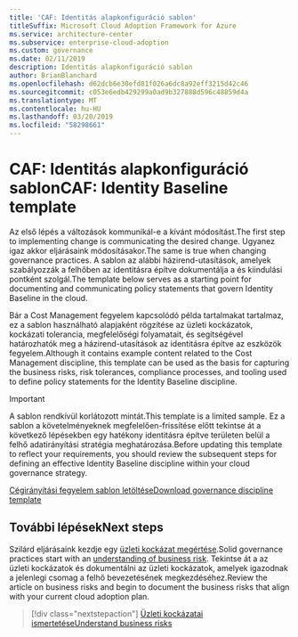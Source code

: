 ```yaml
---
title: 'CAF: Identitás alapkonfiguráció sablon'
titleSuffix: Microsoft Cloud Adoption Framework for Azure
ms.service: architecture-center
ms.subservice: enterprise-cloud-adoption
ms.custom: governance
ms.date: 02/11/2019
description: Identitás alapkonfiguráció sablon
author: BrianBlanchard
ms.openlocfilehash: d62dcb6e30efd81f026a6dc8a92eff3215d42c46
ms.sourcegitcommit: c053e6edb429299a0ad9b327888d596c48859d4a
ms.translationtype: MT
ms.contentlocale: hu-HU
ms.lasthandoff: 03/20/2019
ms.locfileid: "58298661"
---
```

# <a name="caf-identity-baseline-template"></a><span data-ttu-id="ba0ca-103">CAF: Identitás alapkonfiguráció sablon</span><span class="sxs-lookup"><span data-stu-id="ba0ca-103">CAF: Identity Baseline template</span></span>

<span data-ttu-id="ba0ca-104">Az első lépés a változások kommunikál-e a kívánt módosítást.</span><span class="sxs-lookup"><span data-stu-id="ba0ca-104">The first step to implementing change is communicating the desired change.</span></span> <span data-ttu-id="ba0ca-105">Ugyanez igaz akkor eljárásaink módosításakor.</span><span class="sxs-lookup"><span data-stu-id="ba0ca-105">The same is true when changing governance practices.</span></span> <span data-ttu-id="ba0ca-106">A sablon az alábbi házirend-utasítások, amelyek szabályozzák a felhőben az identitásra építve dokumentálja a és kiindulási pontként szolgál.</span><span class="sxs-lookup"><span data-stu-id="ba0ca-106">The template below serves as a starting point for documenting and communicating policy statements that govern Identity Baseline in the cloud.</span></span>  

<span data-ttu-id="ba0ca-107">Bár a Cost Management fegyelem kapcsolódó példa tartalmakat tartalmaz, ez a sablon használható alapjaként rögzítése az üzleti kockázatok, kockázati tolerancia, megfelelőségi folyamatait, és segítségével határozhatók meg a házirend-utasítások az identitásra építve az eszközök fegyelem.</span><span class="sxs-lookup"><span data-stu-id="ba0ca-107">Although it contains example content related to the Cost Management discipline, this template can be used as the basis for capturing the business risks, risk tolerances, compliance processes, and tooling used to define policy statements for the Identity Baseline discipline.</span></span>

> [!IMPORTANT]
> <span data-ttu-id="ba0ca-108">A sablon rendkívül korlátozott mintát.</span><span class="sxs-lookup"><span data-stu-id="ba0ca-108">This template is a limited sample.</span></span> <span data-ttu-id="ba0ca-109">Ez a sablon a követelményeknek megfelelően-frissítése előtt tekintse át a következő lépésekben egy hatékony identitásra építve területen belül a felhő adatirányítási stratégia meghatározása.</span><span class="sxs-lookup"><span data-stu-id="ba0ca-109">Before updating this template to reflect your requirements, you should review the subsequent steps for defining an effective Identity Baseline discipline within your cloud governance strategy.</span></span>

<!-- markdownlint-disable MD033 -->

 <span data-ttu-id="ba0ca-110"><a href="https://archcenter.blob.core.windows.net/cdn/fusion/governance/Governance Discipline Template.docx">Cégirányítási fegyelem sablon letöltése</a></span><span class="sxs-lookup"><span data-stu-id="ba0ca-110"><a href="https://archcenter.blob.core.windows.net/cdn/fusion/governance/Governance Discipline Template.docx">Download governance discipline template</a></span></span>

<!-- markdownlint-enable MD033 -->

## <a name="next-steps"></a><span data-ttu-id="ba0ca-111">További lépések</span><span class="sxs-lookup"><span data-stu-id="ba0ca-111">Next steps</span></span>

<span data-ttu-id="ba0ca-112">Szilárd eljárásaink kezdje egy [üzleti kockázat megértése](./business-risks.md).</span><span class="sxs-lookup"><span data-stu-id="ba0ca-112">Solid governance practices start with an [understanding of business risk](./business-risks.md).</span></span> <span data-ttu-id="ba0ca-113">Tekintse át a az üzleti kockázatok és dokumentálni az üzleti kockázatok, amelyek igazodnak a jelenlegi csomag a felhő bevezetésének megkezdéséhez.</span><span class="sxs-lookup"><span data-stu-id="ba0ca-113">Review the article on business risks and begin to document the business risks that align with your current cloud adoption plan.</span></span>

> [!div class="nextstepaction"]
> [<span data-ttu-id="ba0ca-114">Üzleti kockázatai ismertetése</span><span class="sxs-lookup"><span data-stu-id="ba0ca-114">Understand business risks</span></span>](./business-risks.md)
